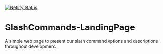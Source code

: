[![Netlify Status](https://api.netlify.com/api/v1/badges/f2f69590-b42a-4d97-84a5-1c4509e553c7/deploy-status)](https://app.netlify.com/sites/slash-commands-landing-page/deploys)

# SlashCommands-LandingPage
A simple web page to present our slash command options and descriptions throughout development.
